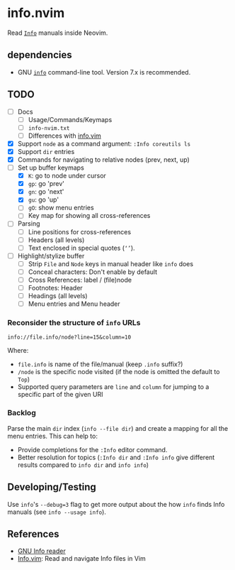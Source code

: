 # info.nvim

Read [`Info`][info] manuals inside Neovim.

## dependencies

- GNU [`info`][info-cli] command-line tool. Version 7.x is recommended.

## TODO

- [ ] Docs
  - [ ] Usage/Commands/Keymaps
  - [ ] `info-nvim.txt`
  - [ ] Differences with [info.vim]
- [x] Support `node` as a command argument: `:Info coreutils ls`
- [x] Support `dir` entries
- [x] Commands for navigating to relative nodes (prev, next, up)
- [ ] Set up buffer keymaps
  - [x] `K`: go to node under cursor
  - [x] `gp`: go 'prev'
  - [x] `gn`: go 'next'
  - [x] `gu`: go 'up'
  - [ ] `gO`: show menu entries
  - [ ] Key map for showing all cross-references
- [ ] Parsing
  - [ ] Line positions for cross-references
  - [ ] Headers (all levels)
  - [ ] Text enclosed in special quotes (`‘’`).
- [ ] Highlight/stylize buffer
    - [ ] Strip `File` and `Node` keys in manual header like `info` does
    - [ ] Conceal characters: Don't enable by default
    - [ ] Cross References: label / (file)node
    - [ ] Footnotes: Header
    - [ ] Headings (all levels)
    - [ ] Menu entries and Menu header

### Reconsider the structure of `info` URLs

```
info://file.info/node?line=15&column=10
```

Where:
- `file.info` is name of the file/manual (keep `.info` suffix?)
- `/node` is the specific node visited (if the node is omitted the
  default to `Top`)
- Supported query parameters are `line` and `column` for jumping to a
  specific part of the given URI

### Backlog

Parse the main `dir` index (`info --file dir`) and create a mapping for
all the menu entries. This can help to:

- Provide completions for the `:Info` editor command.
- Better resolution for topics (`:Info dir` and `:Info info` give
  different results compared to `info dir` and `info info`)

## Developing/Testing

Use `info`'s `--debug=3` flag to get more output about the how `info`
finds Info manuals (see `info --usage info`).

## References

- [GNU Info reader][info]
- [Info.vim][info.vim]: Read and navigate Info files in Vim

[info]: https://www.gnu.org/software/emacs/manual/html_node/info/index.html
[info-cli]: https://www.gnu.org/software/texinfo/manual/info-stnd/html_node/index.html#Top
[info.vim]: https://github.com/HiPhish/info.vim.git
